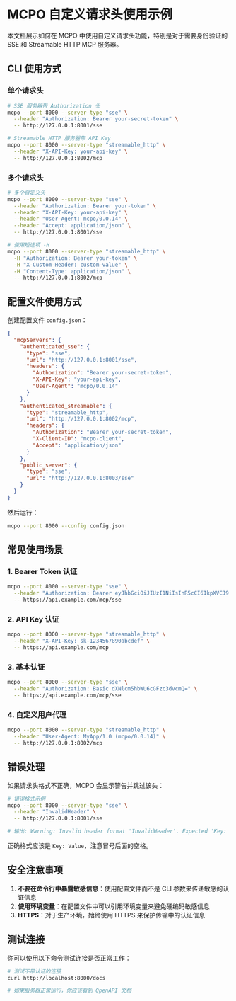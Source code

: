 # MCPO 自定义请求头使用示例

本文档展示如何在 MCPO 中使用自定义请求头功能，特别是对于需要身份验证的 SSE 和 Streamable HTTP MCP 服务器。

## CLI 使用方式

### 单个请求头

```bash
# SSE 服务器带 Authorization 头
mcpo --port 8000 --server-type "sse" \
  --header "Authorization: Bearer your-secret-token" \
  -- http://127.0.0.1:8001/sse

# Streamable HTTP 服务器带 API Key
mcpo --port 8000 --server-type "streamable_http" \
  --header "X-API-Key: your-api-key" \
  -- http://127.0.0.1:8002/mcp
```

### 多个请求头

```bash
# 多个自定义头
mcpo --port 8000 --server-type "sse" \
  --header "Authorization: Bearer your-token" \
  --header "X-API-Key: your-api-key" \
  --header "User-Agent: mcpo/0.0.14" \
  --header "Accept: application/json" \
  -- http://127.0.0.1:8001/sse

# 使用短选项 -H
mcpo --port 8000 --server-type "streamable_http" \
  -H "Authorization: Bearer your-token" \
  -H "X-Custom-Header: custom-value" \
  -H "Content-Type: application/json" \
  -- http://127.0.0.1:8002/mcp
```

## 配置文件使用方式

创建配置文件 `config.json`：

```json
{
  "mcpServers": {
    "authenticated_sse": {
      "type": "sse",
      "url": "http://127.0.0.1:8001/sse",
      "headers": {
        "Authorization": "Bearer your-secret-token",
        "X-API-Key": "your-api-key",
        "User-Agent": "mcpo/0.0.14"
      }
    },
    "authenticated_streamable": {
      "type": "streamable_http",
      "url": "http://127.0.0.1:8002/mcp",
      "headers": {
        "Authorization": "Bearer your-secret-token",
        "X-Client-ID": "mcpo-client",
        "Accept": "application/json"
      }
    },
    "public_server": {
      "type": "sse",
      "url": "http://127.0.0.1:8003/sse"
    }
  }
}
```

然后运行：

```bash
mcpo --port 8000 --config config.json
```

## 常见使用场景

### 1. Bearer Token 认证

```bash
mcpo --port 8000 --server-type "sse" \
  --header "Authorization: Bearer eyJhbGciOiJIUzI1NiIsInR5cCI6IkpXVCJ9..." \
  -- https://api.example.com/mcp/sse
```

### 2. API Key 认证

```bash
mcpo --port 8000 --server-type "streamable_http" \
  --header "X-API-Key: sk-1234567890abcdef" \
  -- https://api.example.com/mcp
```

### 3. 基本认证

```bash
mcpo --port 8000 --server-type "sse" \
  --header "Authorization: Basic dXNlcm5hbWU6cGFzc3dvcmQ=" \
  -- https://api.example.com/mcp/sse
```

### 4. 自定义用户代理

```bash
mcpo --port 8000 --server-type "streamable_http" \
  --header "User-Agent: MyApp/1.0 (mcpo/0.0.14)" \
  -- http://127.0.0.1:8002/mcp
```

## 错误处理

如果请求头格式不正确，MCPO 会显示警告并跳过该头：

```bash
# 错误格式示例
mcpo --port 8000 --server-type "sse" \
  --header "InvalidHeader" \
  -- http://127.0.0.1:8001/sse

# 输出: Warning: Invalid header format 'InvalidHeader'. Expected 'Key: Value'
```

正确格式应该是 `Key: Value`，注意冒号后面的空格。

## 安全注意事项

1. **不要在命令行中暴露敏感信息**：使用配置文件而不是 CLI 参数来传递敏感的认证信息
2. **使用环境变量**：在配置文件中可以引用环境变量来避免硬编码敏感信息
3. **HTTPS**：对于生产环境，始终使用 HTTPS 来保护传输中的认证信息

## 测试连接

你可以使用以下命令测试连接是否正常工作：

```bash
# 测试不带认证的连接
curl http://localhost:8000/docs

# 如果服务器正常运行，你应该看到 OpenAPI 文档
```
